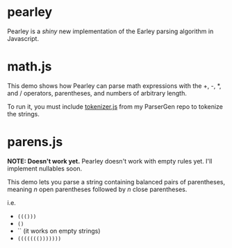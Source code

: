 # pearley
Pearley is a *shiny* new implementation of the Earley parsing algorithm in Javascript.

# math.js
This demo shows how Pearley can parse math expressions with the +, -, *, and / operators, parentheses, and numbers of arbitrary length.

To run it, you must include [tokenizer.js](https://purmou.github.io/ParserGen/tokenize.js) from my ParserGen repo to tokenize the strings.

# parens.js
**NOTE: Doesn't work yet.** Pearley doesn't work with empty rules yet. I'll implement nullables soon.

This demo lets you parse a string containing balanced pairs of parentheses, meaning *n* open parentheses followed by *n* close parentheses.

i.e.
- `((()))`
- `()`
- `` (it works on empty strings)
- `((((((()))))))`